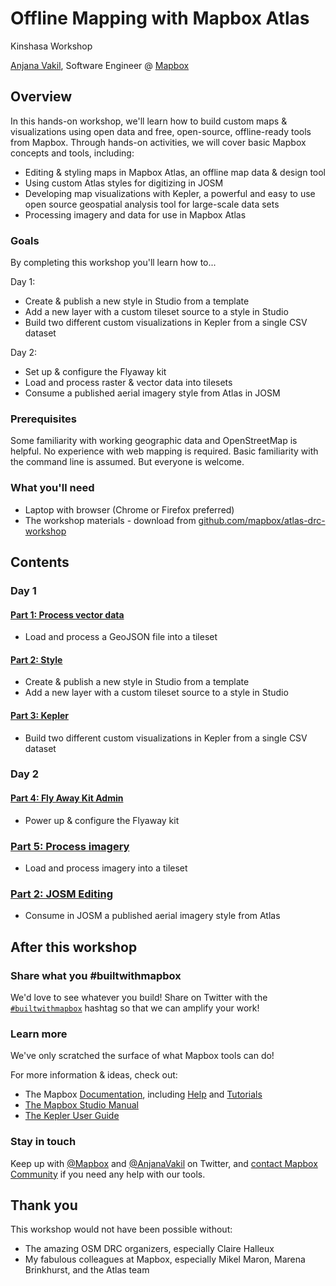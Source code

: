 # Offline Mapping with Mapbox Atlas

Kinshasa Workshop

[Anjana Vakil](https://twitter.com/AnjanaVakil), Software Engineer @ [Mapbox](https://www.mapbox.com)


## Overview

In this hands-on workshop, we'll learn how to build custom maps & visualizations using open data and free, open-source, offline-ready tools from Mapbox. Through hands-on activities, we will cover basic Mapbox concepts and tools, including:
- Editing & styling maps in Mapbox Atlas, an offline map data & design tool
- Using custom Atlas styles for digitizing in JOSM
- Developing map visualizations with Kepler, a powerful and easy to use open source geospatial analysis tool for large-scale data sets
- Processing imagery and data for use in Mapbox Atlas


### Goals

By completing this workshop you'll learn how to...

Day 1:
- Create & publish a new style in Studio from a template
- Add a new layer with a custom tileset source to a style in Studio
- Build two different custom visualizations in Kepler from a single CSV dataset

Day 2:
- Set up & configure the Flyaway kit
- Load and process raster & vector data into tilesets
- Consume a published aerial imagery style from Atlas in JOSM


### Prerequisites

Some familiarity with working geographic data and OpenStreetMap is helpful. No experience with web mapping is required. Basic familiarity with the command line is assumed. But everyone is welcome.

### What you'll need

- Laptop with browser (Chrome or Firefox preferred)
- The workshop materials - download from [github.com/mapbox/atlas-drc-workshop](https://github.com/mapbox/atlas-drc-workshop)


## Contents

### Day 1

#### [Part 1: Process vector data](process-vector-data.md)

* Load and process a GeoJSON file into a tileset

#### [Part 2: Style](create-style.md)

* Create & publish a new style in Studio from a template
* Add a new layer with a custom tileset source to a style in Studio

#### [Part 3: Kepler](kepler.md)

* Build two different custom visualizations in Kepler from a single CSV dataset

### Day 2

#### [Part 4: Fly Away Kit Admin](kit-admin.md)

* Power up & configure the Flyaway kit

### [Part 5: Process imagery](process-imagery.md)

* Load and process imagery into a tileset

### [Part 2: JOSM Editing](josm-edit.md)

* Consume in JOSM a published aerial imagery style from Atlas



## After this workshop

### Share what you #builtwithmapbox
We'd love to see whatever you build! Share on Twitter with the [`#builtwithmapbox`](https://twitter.com/hashtag/builtwithmapbox) hashtag so that we can amplify your work!

### Learn more
We've only scratched the surface of what Mapbox tools can do!

For more information & ideas, check out:
- The Mapbox [Documentation](https://docs.mapbox.com), including [Help](https://docs.mapbox.com/help/) and [Tutorials](https://docs.mapbox.com/help/tutorials)
- [The Mapbox Studio Manual](https://docs.mapbox.com/studio-manual/)
- [The Kepler User Guide](https://github.com/keplergl/kepler.gl/blob/master/docs/user-guides/j-get-started.md)

### Stay in touch

Keep up with [@Mapbox](https://twitter.com/mapbox) and [@AnjanaVakil](https://twitter.com/anjanavakil) on Twitter, and [contact Mapbox Community](https://www.mapbox.com/community) if you need any help with our tools.  

## Thank you

This workshop would not have been possible without:
- The amazing OSM DRC organizers, especially Claire Halleux
- My fabulous colleagues at Mapbox, especially Mikel Maron, Marena Brinkhurst, and the Atlas team
